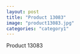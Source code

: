```yaml
---
layout: post
title: "Product 13083"
image: "product13083.jpg"
categories: "category1"
---
```

Product 13083
